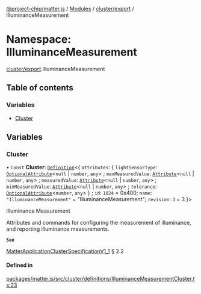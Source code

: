 [@project-chip/matter.js](../README.md) / [Modules](../modules.md) / [cluster/export](cluster_export.md) / IlluminanceMeasurement

# Namespace: IlluminanceMeasurement

[cluster/export](cluster_export.md).IlluminanceMeasurement

## Table of contents

### Variables

- [Cluster](cluster_export.IlluminanceMeasurement.md#cluster)

## Variables

### Cluster

• `Const` **Cluster**: [`Definition`](cluster_export.ClusterFactory.md#definition)<{ `attributes`: { `lightSensorType`: [`OptionalAttribute`](cluster_export.md#optionalattribute)<``null`` \| `number`, `any`\> ; `maxMeasuredValue`: [`Attribute`](cluster_export.md#attribute)<``null`` \| `number`, `any`\> ; `measuredValue`: [`Attribute`](cluster_export.md#attribute)<``null`` \| `number`, `any`\> ; `minMeasuredValue`: [`Attribute`](cluster_export.md#attribute)<``null`` \| `number`, `any`\> ; `tolerance`: [`OptionalAttribute`](cluster_export.md#optionalattribute)<`number`, `any`\>  } ; `id`: ``1024`` = 0x400; `name`: ``"IlluminanceMeasurement"`` = "IlluminanceMeasurement"; `revision`: ``3`` = 3 }\>

Illuminance Measurement

Attributes and commands for configuring the measurement of illuminance, and reporting illuminance measurements.

**`See`**

[MatterApplicationClusterSpecificationV1_1](../interfaces/spec_export.MatterApplicationClusterSpecificationV1_1.md) § 2.2

#### Defined in

[packages/matter.js/src/cluster/definitions/IlluminanceMeasurementCluster.ts:23](https://github.com/project-chip/matter.js/blob/ac2c2688/packages/matter.js/src/cluster/definitions/IlluminanceMeasurementCluster.ts#L23)
